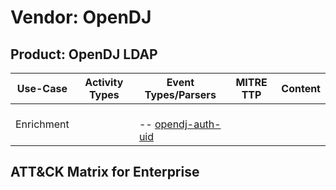 Vendor: OpenDJ
==============
Product: OpenDJ LDAP
--------------------
|  Use-Case  | Activity Types | Event Types/Parsers                                                         | MITRE TTP | Content |
|:----------:| -------------- | --------------------------------------------------------------------------- | --------- | ------- |
| Enrichment |                |  <br> -- [opendj-auth-uid](../Parsers/parserContent_opendj-auth-uid.md)<br> |           |         |

ATT&CK Matrix for Enterprise
----------------------------
